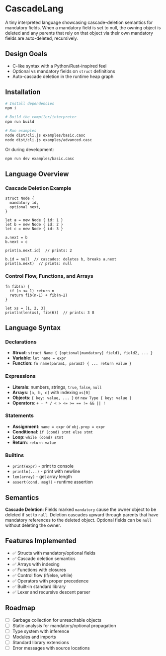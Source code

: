 # CascadeLang

A tiny interpreted language showcasing cascade-deletion semantics for mandatory fields. When a mandatory field is set to null, the owning object is deleted and any parents that rely on that object via their own mandatory fields are auto-deleted, recursively.

## Design Goals
- C-like syntax with a Python/Rust-inspired feel
- Optional vs mandatory fields on `struct` definitions
- Auto-cascade deletion in the runtime heap graph

## Installation

```bash
# Install dependencies
npm i

# Build the compiler/interpreter
npm run build

# Run examples
node dist/cli.js examples/basic.casc
node dist/cli.js examples/advanced.casc
```

Or during development:

```bash
npm run dev examples/basic.casc
```

## Language Overview

### Cascade Deletion Example

```casc
struct Node {
  mandatory id,
  optional next,
}

let a = new Node { id: 1 }
let b = new Node { id: 2 }
let c = new Node { id: 3 }

a.next = b
b.next = c

print(a.next.id)  // prints: 2

b.id = null  // cascades: deletes b, breaks a.next
print(a.next)  // prints: null
```

### Control Flow, Functions, and Arrays

```casc
fn fib(n) {
  if (n <= 1) return n
  return fib(n-1) + fib(n-2)
}

let xs = [1, 2, 3]
println(len(xs), fib(6))  // prints: 3 8
```

## Language Syntax

### Declarations
- **Struct**: `struct Name { [optional|mandatory] field1, field2, ... }`
- **Variable**: `let name = expr`
- **Function**: `fn name(param1, param2) { ... return value }`

### Expressions
- **Literals**: numbers, strings, `true`, `false`, `null`
- **Arrays**: `[a, b, c]` with indexing `xs[0]`
- **Objects**: `{ key: value, ... }` or `new Type { key: value }`
- **Operators**: `+ - * / < > <= >= == != && || !`

### Statements
- **Assignment**: `name = expr` or `obj.prop = expr`
- **Conditional**: `if (cond) stmt else stmt`
- **Loop**: `while (cond) stmt`
- **Return**: `return value`

### Builtins
- `print(expr)` - print to console
- `println(...)` - print with newline
- `len(array)` - get array length
- `assert(cond, msg?)` - runtime assertion

## Semantics

**Cascade Deletion**: Fields marked `mandatory` cause the owner object to be deleted if set to `null`. Deletion cascades upward through parents that have mandatory references to the deleted object. Optional fields can be `null` without deleting the owner.

## Features Implemented

- ✅ Structs with mandatory/optional fields
- ✅ Cascade deletion semantics
- ✅ Arrays with indexing
- ✅ Functions with closures
- ✅ Control flow (if/else, while)
- ✅ Operators with proper precedence
- ✅ Built-in standard library
- ✅ Lexer and recursive descent parser

## Roadmap

- [ ] Garbage collection for unreachable objects
- [ ] Static analysis for mandatory/optional propagation
- [ ] Type system with inference
- [ ] Modules and imports
- [ ] Standard library extensions
- [ ] Error messages with source locations